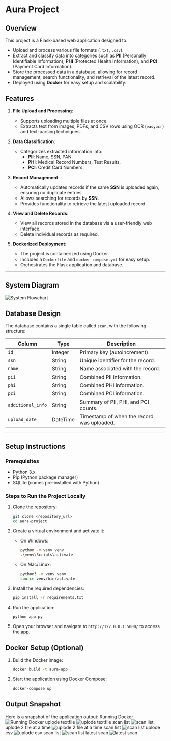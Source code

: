 
# Aura Project

## Overview
This project is a Flask-based web application designed to:
- Upload and process various file formats (`.txt`, `.csv`).
- Extract and classify data into categories such as **PII** (Personally Identifiable Information), **PHI** (Protected Health Information), and **PCI** (Payment Card Information).
- Store the processed data in a database, allowing for record management, search functionality, and retrieval of the latest record.
- Deployed using **Docker** for easy setup and scalability.

## Features

1. **File Upload and Processing**:
   - Supports uploading multiple files at once.
   - Extracts text from images, PDFs, and CSV rows using OCR (`easyocr`) and text-parsing techniques.

2. **Data Classification**:
   - Categorizes extracted information into:
     - **PII**: Name, SSN, PAN.
     - **PHI**: Medical Record Numbers, Test Results.
     - **PCI**: Credit Card Numbers.

3. **Record Management**:
   - Automatically updates records if the same **SSN** is uploaded again, ensuring no duplicate entries.
   - Allows searching for records by **SSN**.
   - Provides functionality to retrieve the latest uploaded record.

4. **View and Delete Records**:
   - View all records stored in the database via a user-friendly web interface.
   - Delete individual records as required.

5. **Dockerized Deployment**:
   - The project is containerized using Docker.
   - Includes a `Dockerfile` and `docker-compose.yml` for easy setup.
   - Orchestrates the Flask application and database.

---

## System Diagram
![System Flowchart](images/system.png)

## Database Design
The database contains a single table called `scan`, with the following structure:

| Column          | Type          | Description                                     |
|------------------|---------------|-------------------------------------------------|
| `id`            | Integer       | Primary key (autoincrement).                   |
| `ssn`           | String        | Unique identifier for the record.              |
| `name`          | String        | Name associated with the record.               |
| `pii`           | String        | Combined PII information.                      |
| `phi`           | String        | Combined PHI information.                      |
| `pci`           | String        | Combined PCI information.                      |
| `additional_info` | String      | Summary of PII, PHI, and PCI counts.           |
| `upload_date`   | DateTime      | Timestamp of when the record was uploaded.     |

---


## Setup Instructions

### Prerequisites
- Python 3.x
- Pip (Python package manager)
- SQLite (comes pre-installed with Python)

### Steps to Run the Project Locally
1. Clone the repository:
   ```bash
   git clone <repository_url>
   cd aura-project
   ```

2. Create a virtual environment and activate it:
   - On Windows:
     ```bash
     python -m venv venv
     .\venv\Scripts\activate
     ```
   - On Mac/Linux:
     ```bash
     python3 -m venv venv
     source venv/bin/activate
     ```

3. Install the required dependencies:
   ```bash
   pip install -r requirements.txt
   ```

4. Run the application:
   ```bash
   python app.py
   ```

5. Open your browser and navigate to `http://127.0.0.1:5000/` to access the app.

## Docker Setup (Optional)
1. Build the Docker image:
   ```bash
   docker build -t aura-app .
   ```

2. Start the application using Docker Compose:
   ```bash
   docker-compose up
   ```
## Output Snapshot

Here is a snapshot of the application output:
Running Docker
![Running Docker](images/image.png)
uplode textfile
![uplode textfile](images/textfile.png)
scan list
![scan list](images/testfileout.png)
uplode 2 file at a time
![uplode 2 file at a time](images/2textfile.png)
scan list
![scan list](images/2fileout.png)
uplode csv
![uplode csv](images/csv%20file.png)
scan list
![scan list](images/csvfile%20out.png)
latest scan
![latest scan](images/last.png)



